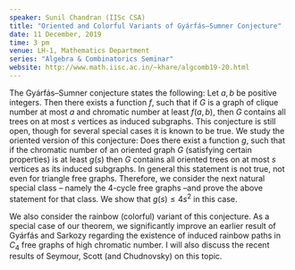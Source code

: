 ```yaml
---
speaker: Sunil Chandran (IISc CSA)
title: "Oriented and Colorful Variants of Gyárfás–Sumner Conjecture"
date: 11 December, 2019
time: 3 pm
venue: LH-1, Mathematics Department
series: "Algebra & Combinatorics Seminar"
website: http://www.math.iisc.ac.in/~khare/algcomb19-20.html
---
```


The Gyárfás–Sumner conjecture states the following: Let $a,b$ be
positive integers. Then there exists a function $f$, such that if
$G$ is a graph of clique number at most $a$ and chromatic number at
least $f(a,b)$, then $G$ contains all trees on at most $s$ vertices
as induced subgraphs. This conjecture is still open, though for
several special cases it is known to be true. We study the oriented
version of this conjecture: Does there exist a function $g$, such
that if the chromatic number of an oriented graph $G$ (satisfying
certain properties) is at least $g(s)$ then $G$ contains all
oriented trees on at most $s$ vertices as its induced subgraphs. In
general this statement is not true, not even for triangle free graphs.
Therefore, we consider the next natural special class – namely the
4-cycle free graphs –and prove the above statement for that class.
We show that $g(s) \leq 4s^2$ in this case.

We also consider the rainbow (colorful) variant of this conjecture.
As a special case of our theorem, we significantly improve an earlier
result of Gyárfás and Sarkozy regarding the existence of induced
rainbow paths in $C_4$ free graphs of high chromatic number. I will
also discuss the recent results of Seymour, Scott (and Chudnovsky)
on this topic. 
